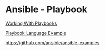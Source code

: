 # Ansible - Playbook

[Working With Playbooks](https://docs.ansible.com/ansible/latest/user_guide/playbooks.html)

[Playbook Language Example](https://docs.ansible.com/ansible/latest/user_guide/playbooks_intro.html#playbook-language-example)

<https://github.com/ansible/ansible-examples>